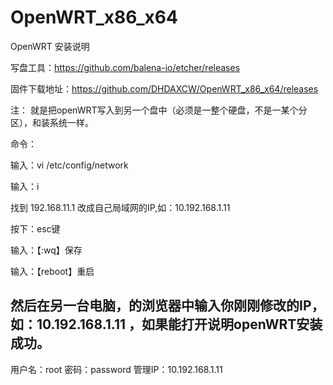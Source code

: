 # OpenWRT_x86_x64
OpenWRT 安装说明

写盘工具：https://github.com/balena-io/etcher/releases

固件下载地址：https://github.com/DHDAXCW/OpenWRT_x86_x64/releases

注：
就是把openWRT写入到另一个盘中（必须是一整个硬盘，不是一某个分区），和装系统一样。

命令：

输入：vi /etc/config/network

输入：i

找到 192.168.11.1  改成自己局域网的IP,如：10.192.168.1.11

按下：esc键

输入：【:wq】保存

输入：【reboot】重启

然后在另一台电脑，的浏览器中输入你刚刚修改的IP，如：10.192.168.1.11  ，如果能打开说明openWRT安装成功。
--------------------------------------------
用户名：root 密码：password  管理IP：10.192.168.1.11
